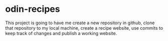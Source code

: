 # odin-recipes

This project is going to have me create a new repository in github, clone that repository to my local machine, create a recipe website, use commits to keep track of changes and publish a working website.